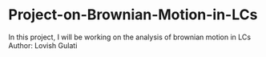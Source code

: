 # Project-on-Brownian-Motion-in-LCs
In this project, I will be working on the analysis of brownian motion in LCs
<br>
Author: Lovish Gulati
